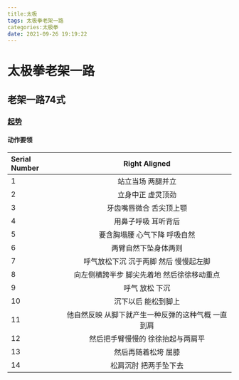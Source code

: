 ```yaml
---
title:太极
tags: 太极拳老架一路
categories:太极拳
date: 2021-09-26 19:19:22
---
```


# 太极拳老架一路


## 老架一路74式

### [起势](https://www.ixigua.com/6855527978114220551?logTag=5770f49ff63ea81b7a37)

#### 动作要领

| Serial Number  | Right Aligned |
|:------------- |:-------------:|
| 1     |  站立当场 两腿并立|
| 2     |  立身中正  虚灵顶劲|
| 3     |  牙齿嘴唇微合 舌尖顶上颚|
| 4     |  用鼻子呼吸 耳听背后|
| 5     |  要含胸塌腰 心气下降 呼吸自然|
| 6     |  两臂自然下坠身体两则 |
| 7     |  呼气放松下沉 沉于两脚 然后 慢慢起左脚 |
| 8     |  向左侧横跨半步 脚尖先着地 然后徐徐移动重点| 
| 9     | 呼气 放松 下沉 |
| 10    | 沉下以后 能松到脚上 |
| 11    | 他自然反映 从脚下就产生一种反弹的这种气概 一直到肩 |
| 12    | 然后把手臂慢慢的 徐徐抬起与两肩平  |
| 13    | 然后再随着松垮 屈膝  |
| 14    | 松肩沉肘 把两手坠下去 |